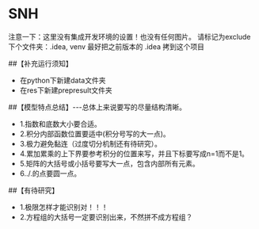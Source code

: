 # SNH
注意一下：这里没有集成开发环境的设置！也没有任何图片。
请标记为exclude 下个文件夹：.idea, venv
最好把之前版本的 .idea 拷到这个项目

##【补充运行须知】
- 在python下新建data文件夹
- 在res下新建prepresult文件夹

##【模型特点总结】---总体上来说要写的尽量结构清晰。
- 1.指数和底数大小要合适。
- 2.积分内部函数位置要适中(积分号写的大一点)。
- 3.极力避免黏连（过度切分机制还有待研究）。
- 4.累加累乘的上下界要参考积分的位置来写，并且下标要写成n=1而不是1。
- 5.矩阵的大括号或小括号要写大一点，包含内部所有元素。
- 6../.的点要圆一点。

##【有待研究】
- 1.极限怎样才能识别对！！！
- 2.方程组的大括号一定要识别出来，不然拼不成方程组？

